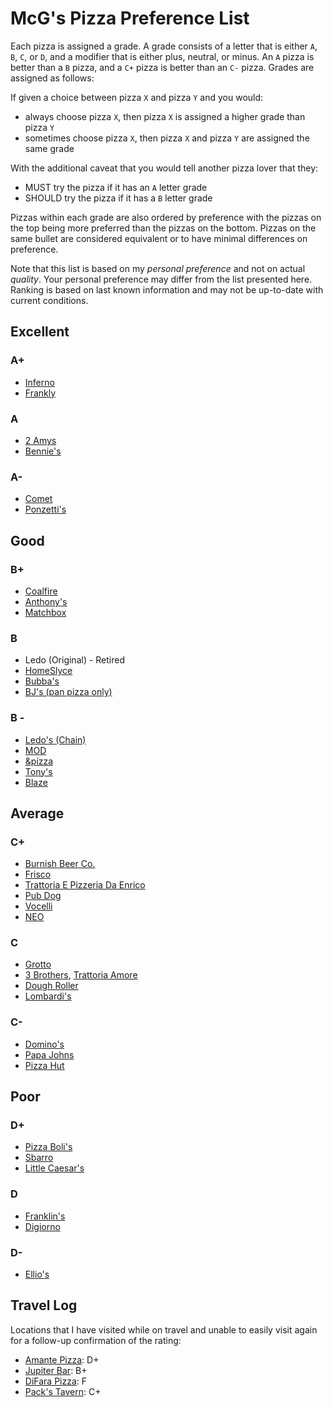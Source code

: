 # McG's Pizza Preference List

Each pizza is assigned a grade. A grade consists of a letter that is either
`A`, `B`, `C`, or `D`, and a modifier that is either plus, neutral, or minus.
An `A` pizza is better than a `B` pizza, and a `C+` pizza is better than an
`C-` pizza. Grades are assigned as follows:

If given a choice between pizza `X` and pizza `Y` and you would:

- always choose pizza `X`, then pizza `X` is assigned a higher grade than pizza
`Y`
- sometimes choose pizza `X`, then pizza `X` and pizza `Y` are assigned the
same grade

With the additional caveat that you would tell another pizza lover that they:

- MUST try the pizza if it has an `A` letter grade
- SHOULD try the pizza if it has a `B` letter grade

Pizzas within each grade are also ordered by preference with the pizzas on the
top being more preferred than the pizzas on the bottom. Pizzas on the same
bullet are considered equivalent or to have minimal differences on preference.

Note that this list is based on my *personal preference* and not on actual
*quality*. Your personal preference may differ from the list presented here.
Ranking is based on last known information and may not be up-to-date with
current conditions.

## Excellent

### A+
- [Inferno](https://www.inferno-pizzeria.com/)
- [Frankly](https://www.franklypizza.com/)

### A
- [2 Amys](https://2amyspizza.com/)
- [Bennie's](https://www.benniespizzas.com/)

### A-
- [Comet](https://www.cometpingpong.com/)
- [Ponzetti's](https://www.facebook.com/ponzettis/menu/)

## Good

### B+
- [Coalfire](http://coalfireonline.com/)
- [Anthony's](https://www.anthonyspizzaandpastahouse.com/)
- [Matchbox](https://www.matchboxrestaurants.com/)

### B
- Ledo (Original) - Retired
- [HomeSlyce](https://homeslyce.com/)
- [Bubba's](https://www.bubbas33.com/)
- [BJ's (pan pizza only)](https://www.bjsrestaurants.com/)

### B -
- [Ledo's (Chain)](https://ledopizza.com/)
- [MOD](https://modpizza.com/)
- [&pizza](https://andpizza.com/)
- [Tony's](https://tonyspizzaoceancitymd.com/)
- [Blaze](https://www.blazepizza.com/)

## Average

### C+
- [Burnish Beer Co.](https://burnishbeerco.com/)
- [Frisco](https://frisco-eats.com/)
- [Trattoria E Pizzeria Da Enrico](https://www.trattoriaepizzeria.com/)
- [Pub Dog](https://pubdog.com/)
- [Vocelli](https://www.vocellipizza.com/)
- [NEO](https://neopizza.com/)

### C
- [Grotto](https://www.grottopizza.com/)
- [3 Brothers](https://www.threebrotherspizza.com/), [Trattoria Amore](https://trattoriaamore.com/)
- [Dough Roller](https://thedoughroller.com/)
- [Lombardi's](https://www.orderlombardis.com/)

### C-
- [Domino's](https://www.dominos.com/en/)
- [Papa Johns](https://www.papajohns.com/)
- [Pizza Hut](https://www.pizzahut.com/)

## Poor

### D+
- [Pizza Boli's](https://www.pizzabolis.com/)
- [Sbarro](https://sbarro.com/)
- [Little Caesar's](https://littlecaesars.com/en-us/)

### D
- [Franklin's](https://franklinsbrewery.com/)
- [Digiorno](https://www.goodnes.com/digiorno/)

### D-
- [Ellio's](https://ellios.com/)

## Travel Log

Locations that I have visited while on travel and unable to easily visit again
for a follow-up confirmation of the rating:

- [Amante Pizza](https://amante-pizza-kent.brygid.online): D+
- [Jupiter Bar](https://www.jupiterbarseattle.com/): B+
- [DiFara Pizza](https://www.caesars.com/caesars-palace/restaurants/forum-food-hall): F
- [Pack's Tavern](https://packstavern.com/): C+
  
